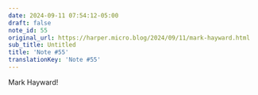 ```yaml
---
date: 2024-09-11 07:54:12-05:00
draft: false
note_id: 55
original_url: https://harper.micro.blog/2024/09/11/mark-hayward.html
sub_title: Untitled
title: 'Note #55'
translationKey: 'Note #55'
---
```


Mark Hayward!